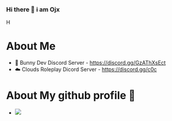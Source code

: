 ### Hi there 👋 i am Ojx 

H

# About Me

- 🐇 Bunny Dev Discord Server - https://discord.gg/GzAThXsEct
- ☁️ Clouds Roleplay Dicord Server - https://discord.gg/c0c
 
 
 
# About My github profile 🍦
- ![](https://komarev.com/ghpvc/?username=Ojxiii&label=VIEWS)
